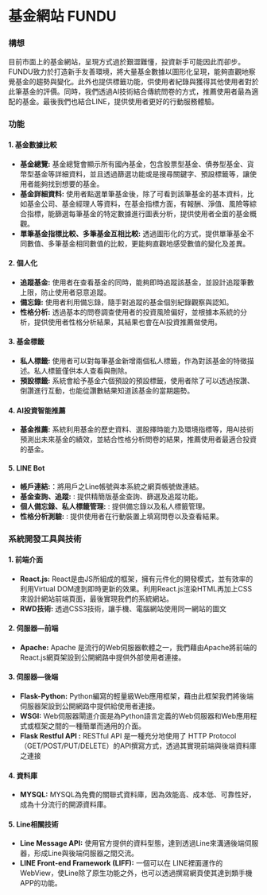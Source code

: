 # 基金網站 FUNDU
### 構想
目前市面上的基金網站，呈現方式過於艱澀難懂，投資新手可能因此而卻步。FUNDU致力於打造新手友善環境，將大量基金數據以圖形化呈現，能夠直觀地察覺基金的趨勢與變化。此外也提供標籤功能，供使用者紀錄與獲得其他使用者對於此筆基金的評價。同時，我們透過AI技術結合傳統問卷的方式，推薦使用者最為適配的基金。最後我們也結合LINE，提供使用者更好的行動服務體驗。
### 功能
#### 1. 基金數據比較
- __基金總覽:__
基金總覽會顯示所有國內基金，包含股票型基金、債券型基金、貨幣型基金等詳細資料，並且透過篩選功能或是搜尋關鍵字、預設標籤等，讓使用者能夠找到想要的基金。
- __基金詳細資料:__
使用者點選單筆基金後，除了可看到該筆基金的基本資料，比如基金公司、基金經理人等資料，在基金指標方面，有報酬、淨值、風險等綜合指標，能篩選每筆基金的特定數據進行圖表分析，提供使用者全面的基金概觀。
- __單筆基金指標比較、多筆基金互相比較:__
透過圖形化的方式，提供單筆基金不同數值、多筆基金相同數值的比較，更能夠直觀地感受數值的變化及差異。

#### 2.	個人化
- __追蹤基金:__
使用者在查看基金的同時，能夠即時追蹤該基金，並設計追蹤筆數上限，防止使用者惡意追蹤。
- __備忘錄:__
使用者利用備忘錄，隨手對追蹤的基金個別紀錄觀察與認知。
- __性格分析:__
透過基本的問卷調查使用者的投資風險偏好，並根據本系統的分析，提供使用者性格分析結果，其結果也會在AI投資推薦做使用。

#### 3.	基金標籤
- __私人標籤:__
使用者可以對每筆基金新增兩個私人標籤，作為對該基金的特徵描述。私人標籤僅供本人查看與刪除。
-  __預設標籤:__
系統會給予基金六個預設的預設標籤，使用者除了可以透過按讚、倒讚進行互動，也能從讚數結果知道該基金的當期趨勢。

#### 4.	AI投資智能推薦
- __基金推薦:__
系統利用基金的歷史資料、選股擇時能力及環境指標等，用AI技術預測出未來基金的績效，並結合性格分析問卷的結果，推薦使用者最適合投資的基金。

#### 5. LINE Bot
- __帳戶連結:__：將用戶之Line帳號與本系統之網頁帳號做連結。
- __基金查詢、追蹤:__ : 提供精簡版基金查詢、篩選及追蹤功能。
- __個人備忘錄、私人標籤管理:__ : 提供備忘錄以及私人標籤管理。
- __性格分析測驗:__ : 提供使用者在行動裝置上填寫問卷以及查看結果。

### 系統開發工具與技術
#### 1. 前端介面
- __React.js:__
React是由JS所組成的框架，擁有元件化的開發模式，並有效率的利用Virtual DOM達到即時更新的效果。利用React.js渲染HTML再加上CSS來設計網站前端頁面，最後實現我們的系統網站。
- __RWD技術:__
透過CSS3技術，讓手機、電腦網站使用同一網站的圖文
#### 2. 伺服器—前端
- __Apache:__ 
Apache 是流行的Web伺服器軟體之一，我們藉由Apache將前端的React.js網頁架設到公開網路中提供外部使用者連接。
#### 3. 伺服器—後端
- __Flask-Python:__
Python編寫的輕量級Web應用框架，藉由此框架我們將後端伺服器架設到公開網路中提供給使用者連接。
- __WSGI:__
Web伺服器閘道介面是為Python語言定義的Web伺服器和Web應用程式或框架之間的一種簡單而通用的介面。
- __Flask Restful API :__ 
RESTful API 是一種充分地使用了 HTTP Protocol（GET/POST/PUT/DELETE）的API撰寫方式，透過其實現前端與後端資料庫之連接
#### 4. 資料庫
- __MYSQL:__ 
MYSQL為免費的關聯式資料庫，因為效能高、成本低、可靠性好，成為十分流行的開源資料庫。
#### 5. Line相關技術
- __Line Message API:__ 
使用官方提供的資料型態，達到透過Line來溝通後端伺服器，形成Line與後端伺服器之間交流。
- __LINE Front-end Framework (LIFF):__ 
一個可以在 LINE裡面運作的WebView，使Line除了原生功能之外，也可以透過撰寫網頁使其達到類手機APP的功能。
